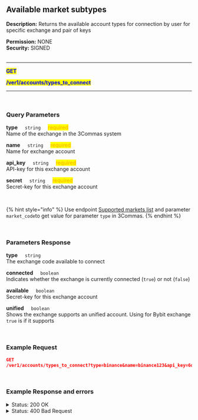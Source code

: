 ## Available market subtypes<br>

**Description:** Returns the available account types for connection by user for specific exchange and pair of keys<br>

**Permission:** NONE<br>
**Security:** SIGNED<br>
<br>

----------

<mark style="color:blue"><strong>GET</strong> 

<mark style="color:blue"><strong>/ver1/accounts/types_to_connect</strong> 

----------

<br>

### Query Parameters<br>
<p>
   <strong>type</strong>&nbsp;&nbsp;&nbsp;&nbsp;&nbsp;<code>string</code>&nbsp;&nbsp;&nbsp;&nbsp;&nbsp;<mark style="color:orange">required</mark><br>
   Name of the exchange in the 3Commas system 
</p>
<p>
   <strong>name</strong>&nbsp;&nbsp;&nbsp;&nbsp;&nbsp;<code>string</code>&nbsp;&nbsp;&nbsp;&nbsp;&nbsp;<mark style="color:orange">required</mark><br>
   Name for exchange account
</p>
<p>
   <strong>api_key</strong>&nbsp;&nbsp;&nbsp;&nbsp;&nbsp;<code>string</code>&nbsp;&nbsp;&nbsp;&nbsp;&nbsp;<mark style="color:orange">required</mark><br>
   API-key for this exchange account
</p>
<p>
   <strong>secret</strong>&nbsp;&nbsp;&nbsp;&nbsp;&nbsp;<code>string</code>&nbsp;&nbsp;&nbsp;&nbsp;&nbsp;<mark style="color:orange">required</mark><br>
   Secret-key for this exchange account
</p><br>

{% hint style="info" %}
Use endpoint [Supported markets list](/docs/Market%20data/Supported%20markets%20list.md) and parameter <code>market_code</code>to get value for parameter <code>type</code> in 3Commas.
{% endhint %}

<br>

### Parameters Response<br>
<p>
   <strong>type</strong>&nbsp;&nbsp;&nbsp;&nbsp;&nbsp;<code>string</code><br>
   The exchange code available to connect
</p>
<p>
   <strong>connected</strong>&nbsp;&nbsp;&nbsp;&nbsp;&nbsp;<code>boolean</code><br>
   Indicates whether the exchange is currently connected (<code>true</code>) or not (<code>false</code>)
</p>
<p>
   <strong>available</strong>&nbsp;&nbsp;&nbsp;&nbsp;&nbsp;<code>boolean</code><br>
   Secret-key for this exchange account
</p>
<p>
   <strong>unified</strong>&nbsp;&nbsp;&nbsp;&nbsp;&nbsp;<code>boolean</code><br>
   Shows the exchange supports an unified account. Using for Bybit exchange<br><code>true</code> is if it supports 
</p><br>


### Example Request<br>

```json
GET
/ver1/accounts/types_to_connect?type=binance&name=binance123&api_key=6q4zuON***XKi8kOMepGT***xcxkBlIACvhY***8Qr97MsAT9***p4qe9Uezqrrd&secret=7CfL1slT***8xzCsgzA***4yfNGvOav***QO
```
<br>

### Example Response and errors<br>
<details>
<summary>Status: 200 OK</summary><br>

```json
 {
        "type": "binance",
        "connected": false,
        "available": true,
        "unified": false
    },
    {
        "type": "binance_margin",
        "connected": false,
        "available": true,
        "unified": false
    },
    {
        "type": "binance_futures",
        "connected": true,
        "available": true,
        "unified": false
    },
    {
        "type": "binance_futures_coin",
        "connected": true,
        "available": true,
        "unified": false
    }
]
```
</details>

<details>
<summary>Status: 400 Bad Request</summary><br>

```json
{
    "error": "record_invalid",
    "error_description": "Invalid parameters",
    "error_attributes": {
        "type": [
            "does not have a valid value"
        ]
    }
}
```
</details>